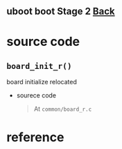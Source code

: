 uboot boot Stage 2 [Back](note_uboot_quick_start.md)
---

# source code

## `board_init_r()`

board initialize relocated

+ sourece code
    > At `common/board_r.c`


# reference





